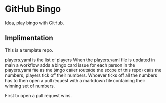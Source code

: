 # GitHub Bingo

Idea, play bingo with GitHub. 

## Implimentation

This is a template repo.

players.yaml is the list of players
When the players.yaml file is updated in main a workflow adds a bingo card issue for each person in the players.yaml file
as the Bingo caller (outside the scope of this repo) calls the numbers, players tick off their numbers.
Whoever ticks off all the numbers has to then open a pull request with a markdown file containing their winning set of numbers.

First to open a pull request wins.

